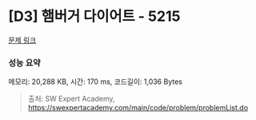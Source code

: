# [D3] 햄버거 다이어트 - 5215 

[문제 링크](https://swexpertacademy.com/main/code/problem/problemDetail.do?contestProbId=AWT-lPB6dHUDFAVT) 

### 성능 요약

메모리: 20,288 KB, 시간: 170 ms, 코드길이: 1,036 Bytes



> 출처: SW Expert Academy, https://swexpertacademy.com/main/code/problem/problemList.do